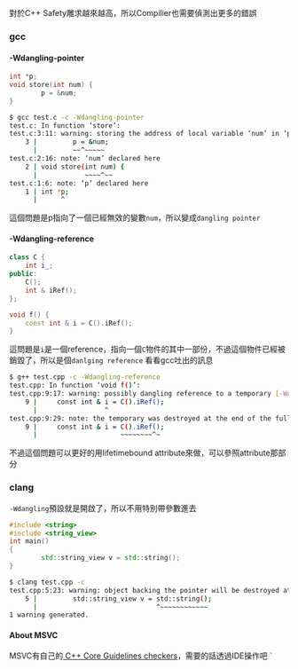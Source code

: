 對於C++ Safety雕求越來越高，所以Compilier也需要偵測出更多的錯誤
### gcc
#### -Wdangling-pointer
``` c
int *p;
void store(int num) {
        p = &num;
}
```
``` bash
$ gcc test.c -c -Wdangling-pointer
test.c: In function ‘store’:
test.c:3:11: warning: storing the address of local variable ‘num’ in ‘p’ [-Wdangling-pointer=]
    3 |         p = &num;
      |         ~~^~~~~~
test.c:2:16: note: ‘num’ declared here
    2 | void store(int num) {
      |            ~~~~^~~
test.c:1:6: note: ‘p’ declared here
    1 | int *p;
      |      ^
```
這個問題是p指向了一個已經無效的變數`num`，所以變成`dangling pointer`
#### -Wdangling-reference
``` cpp
class C {
    int i_;
public:
    C();
    int & iRef();
};

void f() {
    const int & i = C().iRef();
}
```
這問題是`i`是一個reference，指向一個`C`物件的其中一部份，不過這個物件已經被銷毀了，所以是個`danlging reference`
看看gcc吐出的訊息
``` bash
$ g++ test.cpp -c -Wdangling-reference
test.cpp: In function ‘void f()’:
test.cpp:9:17: warning: possibly dangling reference to a temporary [-Wdangling-reference]
    9 |     const int & i = C().iRef();
      |                 ^
test.cpp:9:29: note: the temporary was destroyed at the end of the full expression ‘C().C::iRef()’
    9 |     const int & i = C().iRef();
      |                     ~~~~~~~~^~
```
不過這個問題可以更好的用lifetimebound attribute來做，可以參照attribute那部分
### clang
`-Wdangling`預設就是開啟了，所以不用特別帶參數進去
``` cpp
#include <string>
#include <string_view>
int main()
{
        std::string_view v = std::string();
}
```
``` bash
$ clang test.cpp -c
test.cpp:5:23: warning: object backing the pointer will be destroyed at the end of the full-expression [-Wdangling-gsl]
    5 |         std::string_view v = std::string();
      |                              ^~~~~~~~~~~~~
1 warning generated.
```
#### About MSVC
MSVC有自己的[ C++ Core Guidelines checkers](https://learn.microsoft.com/en-us/cpp/code-quality/using-the-cpp-core-guidelines-checkers)，需要的話透過IDE操作吧
`
